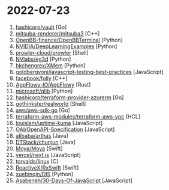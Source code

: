 # 2022-07-23

1. [hashicorp/vault](https://github.com/hashicorp/vault "A tool for secrets management, encryption as a service, and privileged access management") [Go]
2. [mitsuba-renderer/mitsuba3](https://github.com/mitsuba-renderer/mitsuba3 "Mitsuba 3: A Retargetable Forward and Inverse Renderer") [C++]
3. [OpenBB-finance/OpenBBTerminal](https://github.com/OpenBB-finance/OpenBBTerminal "Investment Research for Everyone, Anywhere.") [Python]
4. [NVIDIA/DeepLearningExamples](https://github.com/NVIDIA/DeepLearningExamples "Deep Learning Examples") [Python]
5. [prowler-cloud/prowler](https://github.com/prowler-cloud/prowler "Prowler is an Open Source security tool to perform AWS security best practices assessments, audits, incident response, continuous monitoring, hardening and forensics readiness. It contains more than 240 controls covering CIS, PCI-DSS, ISO27001, GDPR, HIPAA, FFIEC, SOC2, AWS FTR, ENS and custom security frameworks.") [Shell]
6. [NVlabs/eg3d](https://github.com/NVlabs/eg3d "") [Python]
7. [hkchengrex/XMem](https://github.com/hkchengrex/XMem "[ECCV 2022] XMem: Long-Term Video Object Segmentation with an Atkinson-Shiffrin Memory Model") [Python]
8. [goldbergyoni/javascript-testing-best-practices](https://github.com/goldbergyoni/javascript-testing-best-practices "📗🌐 🚢 Comprehensive and exhaustive JavaScript & Node.js testing best practices (April 2022)") [JavaScript]
9. [facebook/folly](https://github.com/facebook/folly "An open-source C++ library developed and used at Facebook.") [C++]
10. [AppFlowy-IO/AppFlowy](https://github.com/AppFlowy-IO/AppFlowy "AppFlowy is an open-source alternative to Notion. You are in charge of your data and customizations. Built with Flutter and Rust.") [Rust]
11. [microsoft/qlib](https://github.com/microsoft/qlib "Qlib is an AI-oriented quantitative investment platform, which aims to realize the potential, empower the research, and create the value of AI technologies in quantitative investment. With Qlib, you can easily try your ideas to create better Quant investment strategies. An increasing number of SOTA Quant research works/papers are released in Qlib.") [Python]
12. [hashicorp/terraform-provider-azurerm](https://github.com/hashicorp/terraform-provider-azurerm "Terraform provider for Azure Resource Manager") [Go]
13. [gothinkster/realworld](https://github.com/gothinkster/realworld "The mother of all demo apps — Exemplary fullstack Medium.com clone powered by React, Angular, Node, Django, and many more 🏅") [Shell]
14. [aws/aws-sdk-go](https://github.com/aws/aws-sdk-go "AWS SDK for the Go programming language.") [Go]
15. [terraform-aws-modules/terraform-aws-vpc](https://github.com/terraform-aws-modules/terraform-aws-vpc "Terraform module which creates VPC resources on AWS 🇺🇦") [HCL]
16. [louislam/uptime-kuma](https://github.com/louislam/uptime-kuma "A fancy self-hosted monitoring tool") [JavaScript]
17. [OAI/OpenAPI-Specification](https://github.com/OAI/OpenAPI-Specification "The OpenAPI Specification Repository") [JavaScript]
18. [alibaba/arthas](https://github.com/alibaba/arthas "Alibaba Java Diagnostic Tool Arthas/Alibaba Java诊断利器Arthas") [Java]
19. [DTStack/chunjun](https://github.com/DTStack/chunjun "Based on Apache Flink. Support data synchronization/integration.") [Java]
20. [Moya/Moya](https://github.com/Moya/Moya "Network abstraction layer written in Swift.") [Swift]
21. [vercel/next.js](https://github.com/vercel/next.js "The React Framework") [JavaScript]
22. [torvalds/linux](https://github.com/torvalds/linux "Linux kernel source tree") [C]
23. [ReactiveX/RxSwift](https://github.com/ReactiveX/RxSwift "Reactive Programming in Swift") [Swift]
24. [xuebinqin/DIS](https://github.com/xuebinqin/DIS "This is the repo for our new project Highly Accurate Dichotomous Image Segmentation") [Python]
25. [Asabeneh/30-Days-Of-JavaScript](https://github.com/Asabeneh/30-Days-Of-JavaScript "30 days of JavaScript programming challenge is a step-by-step guide to learn JavaScript programming language in 30 days. This challenge may take more than 100 days, please just follow your own pace.") [JavaScript]
